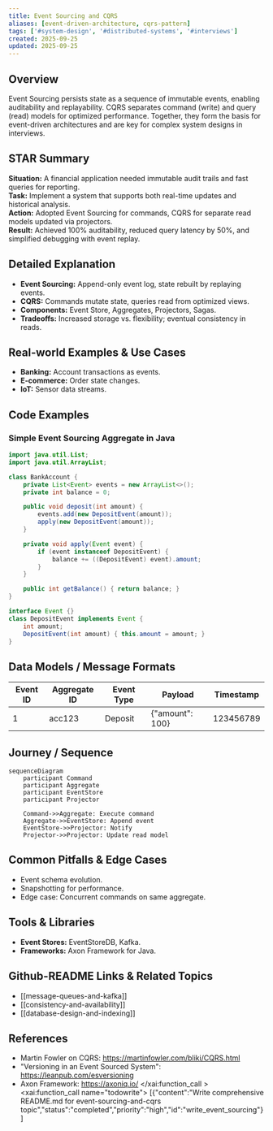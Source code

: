 ```yaml
---
title: Event Sourcing and CQRS
aliases: [event-driven-architecture, cqrs-pattern]
tags: ['#system-design', '#distributed-systems', '#interviews']
created: 2025-09-25
updated: 2025-09-25
---
```


## Overview
Event Sourcing persists state as a sequence of immutable events, enabling auditability and replayability. CQRS separates command (write) and query (read) models for optimized performance. Together, they form the basis for event-driven architectures and are key for complex system designs in interviews.

## STAR Summary
**Situation:** A financial application needed immutable audit trails and fast queries for reporting.  
**Task:** Implement a system that supports both real-time updates and historical analysis.  
**Action:** Adopted Event Sourcing for commands, CQRS for separate read models updated via projectors.  
**Result:** Achieved 100% auditability, reduced query latency by 50%, and simplified debugging with event replay.

## Detailed Explanation
- **Event Sourcing:** Append-only event log, state rebuilt by replaying events.
- **CQRS:** Commands mutate state, queries read from optimized views.
- **Components:** Event Store, Aggregates, Projectors, Sagas.
- **Tradeoffs:** Increased storage vs. flexibility; eventual consistency in reads.

## Real-world Examples & Use Cases
- **Banking:** Account transactions as events.
- **E-commerce:** Order state changes.
- **IoT:** Sensor data streams.

## Code Examples
### Simple Event Sourcing Aggregate in Java
```java
import java.util.List;
import java.util.ArrayList;

class BankAccount {
    private List<Event> events = new ArrayList<>();
    private int balance = 0;

    public void deposit(int amount) {
        events.add(new DepositEvent(amount));
        apply(new DepositEvent(amount));
    }

    private void apply(Event event) {
        if (event instanceof DepositEvent) {
            balance += ((DepositEvent) event).amount;
        }
    }

    public int getBalance() { return balance; }
}

interface Event {}
class DepositEvent implements Event {
    int amount;
    DepositEvent(int amount) { this.amount = amount; }
}
```

## Data Models / Message Formats
| Event ID | Aggregate ID | Event Type | Payload | Timestamp |
|----------|--------------|------------|---------|-----------|
| 1        | acc123       | Deposit    | {"amount": 100} | 123456789 |

## Journey / Sequence
```mermaid
sequenceDiagram
    participant Command
    participant Aggregate
    participant EventStore
    participant Projector

    Command->>Aggregate: Execute command
    Aggregate->>EventStore: Append event
    EventStore->>Projector: Notify
    Projector->>Projector: Update read model
```

## Common Pitfalls & Edge Cases
- Event schema evolution.
- Snapshotting for performance.
- Edge case: Concurrent commands on same aggregate.

## Tools & Libraries
- **Event Stores:** EventStoreDB, Kafka.
- **Frameworks:** Axon Framework for Java.

## Github-README Links & Related Topics
- [[message-queues-and-kafka]]
- [[consistency-and-availability]]
- [[database-design-and-indexing]]

## References
- Martin Fowler on CQRS: https://martinfowler.com/bliki/CQRS.html
- "Versioning in an Event Sourced System": https://leanpub.com/esversioning
- Axon Framework: https://axoniq.io/</content>
</xai:function_call ><xai:function_call name="todowrite">
<parameter name="todos">[{"content":"Write comprehensive README.md for event-sourcing-and-cqrs topic","status":"completed","priority":"high","id":"write_event_sourcing"}]